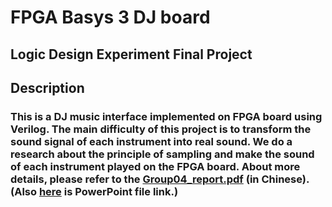 # FPGA Basys 3 DJ board
## Logic Design Experiment Final Project
## Description
### This is a DJ music interface implemented on FPGA board using Verilog. The main difficulty of this project is to transform the sound signal of each instrument into real sound. We do a research about the principle of sampling and make the sound of each instrument played on the FPGA board. About more details, please refer to the [Group04_report.pdf](https://github.com/CHIUWEINING/DjBoard/tree/master/Group04_report.pdf) (in Chinese). (Also [here](https://docs.google.com/presentation/d/1vEC1WKZkp4I6DSn9Q9pUifGI1gm_-EoqJpxvUgPm9N0/edit?usp=sharing) is PowerPoint file link.)
